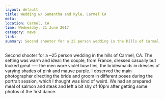 ```yaml
---
layout: default
title: Wedding w/ Samantha and Kyle, Carmel CA
meta:
location: Carmel, CA
time: Wednesday, 21 June 2017
category: news
link:
summary: Second shooter for a 25 person wedding in the hills of Carmel, CA. The setting was warm and idyllic. The couple, from France, dressed casually but looked great the men wore purple bow ties, the bridesmaids in dresses of varying shades of pink and mauve purple.
---
```


Second shooter for a ~25 person wedding in the hills of Carmel, CA. The setting was warm and ideal: the couple, from France, dressed casually but looked great —- the men wore violet bow ties, the bridesmaids in dresses of varying shades of pink and mauve purple. I observed the main photographer directing the bride and groom in different poses during the portrait session, which I thought was kind of weird. We had an prepared meal of salmon and steak and left a bit shy of 10pm after getting some photos of the first dance.
